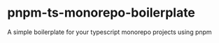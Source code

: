 # pnpm-ts-monorepo-boilerplate
A simple boilerplate for your typescript monorepo projects using pnpm
